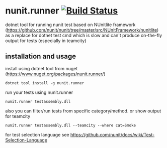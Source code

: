 # nunit.runner [![Build Status](https://travis-ci.com/qakit/compare-results-visualizer.svg?branch=master)](https://travis-ci.com/qakit/compare-results-visualizer)
dotnet tool for running nunit test based on NUnitlite framework (https://github.com/nunit/nunit/tree/master/src/NUnitFramework/nunitlite) as a replace for dotnet test cmd which is slow and can't produce on-the-fly output for tests (especially in teamcity)

## installation and usage

install using dotnet tool from nuget (https://www.nuget.org/packages/nunit.runner/)
```console
dotnet tool install -g nunit.runner
```

run your tests using nunit.runner
```console
nunit.runner testassembly.dll
```

also you can filter/run tests from specific category/method. or show output for teamcity 
```console
nunit.runner testassembly.dll --teamcity --where cat=Smoke
```
for test selection language see https://github.com/nunit/docs/wiki/Test-Selection-Language

